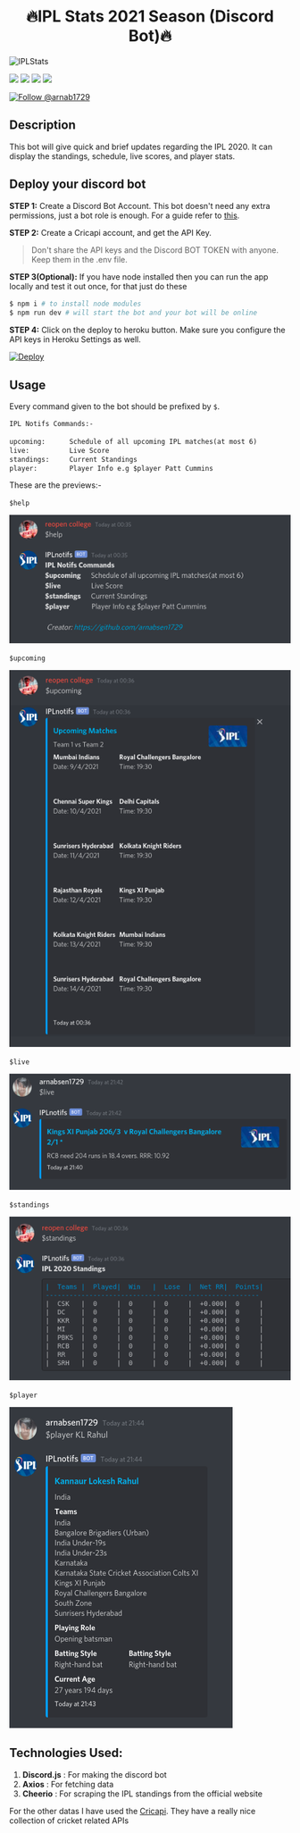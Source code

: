 <div align="center"><h1>🔥IPL Stats 2021 Season (Discord Bot)🔥</h1></div>


![IPLStats](https://socialify.git.ci/arnabsen1729/IPLStats/image?description=1&descriptionEditable=Discord%20bot%20for%20IPL%20statistics%2C%20standings%20and%20player%20information&font=Rokkitt&forks=1&language=1&owner=1&pattern=Circuit%20Board&stargazers=1&theme=Dark)

<img src="https://img.shields.io/badge/javascript%20-%23323330.svg?&style=for-the-badge&logo=javascript&logoColor=%23F7DF1E"/>
<img src="https://img.shields.io/badge/node.js%20-%2343853D.svg?&style=for-the-badge&logo=node.js&logoColor=white"/>   <img src="https://img.shields.io/badge/github%20-%23121011.svg?&style=for-the-badge&logo=github&logoColor=white"/> <img src="https://img.shields.io/badge/heroku%20-%23430098.svg?&style=for-the-badge&logo=heroku&logoColor=white"/>

[![Follow @arnab1729](https://img.shields.io/github/followers/arnabsen1729?label=follow%20me&style=for-the-badge)](https://github.com/arnabsen1729)

## Description

This bot will give quick and brief updates regarding the IPL 2020. It can display the standings, schedule, live scores, and player stats.

## Deploy your discord bot

**STEP 1:** Create a Discord Bot Account. This bot doesn't need any extra permissions, just a bot role is enough. For a guide refer to [this](https://realpython.com/how-to-make-a-discord-bot-python/#creating-an-application).

**STEP 2:** Create a Cricapi account, and get the API Key.

> Don't share the API keys and the Discord BOT TOKEN with anyone. Keep them in the .env file.

**STEP 3(Optional):** If you have node installed then you can run the app locally and test it out once, for that just do these

```bash
$ npm i # to install node modules
$ npm run dev # will start the bot and your bot will be online
```

**STEP 4:** Click on the deploy to heroku button. Make sure you configure the API keys in Heroku Settings as well.

[![Deploy](https://www.herokucdn.com/deploy/button.svg)](https://heroku.com/deploy?template=https://github.com/arnabsen1729/IPLStats)


## Usage

Every command given to the bot should be prefixed by `$`.

```
IPL Notifs Commands:-

upcoming:      Schedule of all upcoming IPL matches(at most 6)
live:          Live Score
standings:     Current Standings
player:        Player Info e.g $player Patt Cummins
```

These are the previews:-

`$help`

![help](assets/ss/help.png)

`$upcoming`

![upcoming](assets/ss/upcoming.png)

`$live`

![live](assets/ss/live.png)

`$standings`

![standings](assets/ss/standings.png)

`$player`

![player](assets/ss/player.png)

## Technologies Used:

1. **Discord.js** : For making  the discord bot
2. **Axios** : For fetching data
3. **Cheerio** : For scraping the IPL standings from the official website

For the other datas I have used the [Cricapi](https://cricapi.com/). They have a really nice collection of cricket related APIs

